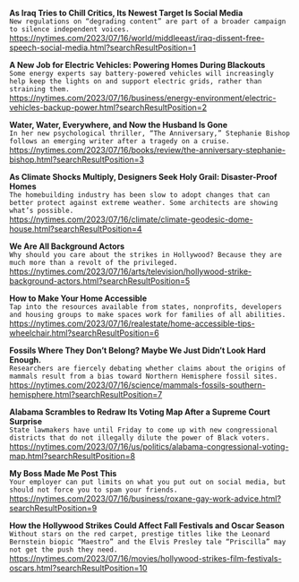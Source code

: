 **As Iraq Tries to Chill Critics, Its Newest Target Is Social Media**\
`New regulations on “degrading content” are part of a broader campaign to silence independent voices.`\
https://nytimes.com/2023/07/16/world/middleeast/iraq-dissent-free-speech-social-media.html?searchResultPosition=1

**A New Job for Electric Vehicles: Powering Homes During Blackouts**\
`Some energy experts say battery-powered vehicles will increasingly help keep the lights on and support electric grids, rather than straining them.`\
https://nytimes.com/2023/07/16/business/energy-environment/electric-vehicles-backup-power.html?searchResultPosition=2

**Water, Water, Everywhere, and Now the Husband Is Gone**\
`In her new psychological thriller, “The Anniversary,” Stephanie Bishop follows an emerging writer after a tragedy on a cruise.`\
https://nytimes.com/2023/07/16/books/review/the-anniversary-stephanie-bishop.html?searchResultPosition=3

**As Climate Shocks Multiply, Designers Seek Holy Grail: Disaster-Proof Homes**\
`The homebuilding industry has been slow to adopt changes that can better protect against extreme weather. Some architects are showing what’s possible.`\
https://nytimes.com/2023/07/16/climate/climate-geodesic-dome-house.html?searchResultPosition=4

**We Are All Background Actors**\
`Why should you care about the strikes in Hollywood? Because they are much more than a revolt of the privileged.`\
https://nytimes.com/2023/07/16/arts/television/hollywood-strike-background-actors.html?searchResultPosition=5

**How to Make Your Home Accessible**\
`Tap into the resources available from states, nonprofits, developers and housing groups to make spaces work for families of all abilities.`\
https://nytimes.com/2023/07/16/realestate/home-accessible-tips-wheelchair.html?searchResultPosition=6

**Fossils Where They Don’t Belong? Maybe We Just Didn’t Look Hard Enough.**\
`Researchers are fiercely debating whether claims about the origins of mammals result from a bias toward Northern Hemisphere fossil sites.`\
https://nytimes.com/2023/07/16/science/mammals-fossils-southern-hemisphere.html?searchResultPosition=7

**Alabama Scrambles to Redraw Its Voting Map After a Supreme Court Surprise**\
`State lawmakers have until Friday to come up with new congressional districts that do not illegally dilute the power of Black voters.`\
https://nytimes.com/2023/07/16/us/politics/alabama-congressional-voting-map.html?searchResultPosition=8

**My Boss Made Me Post This**\
`Your employer can put limits on what you put out on social media, but should not force you to spam your friends.`\
https://nytimes.com/2023/07/16/business/roxane-gay-work-advice.html?searchResultPosition=9

**How the Hollywood Strikes Could Affect Fall Festivals and Oscar Season**\
`Without stars on the red carpet, prestige titles like the Leonard Bernstein biopic “Maestro” and the Elvis Presley tale “Priscilla” may not get the push they need.`\
https://nytimes.com/2023/07/16/movies/hollywood-strikes-film-festivals-oscars.html?searchResultPosition=10

